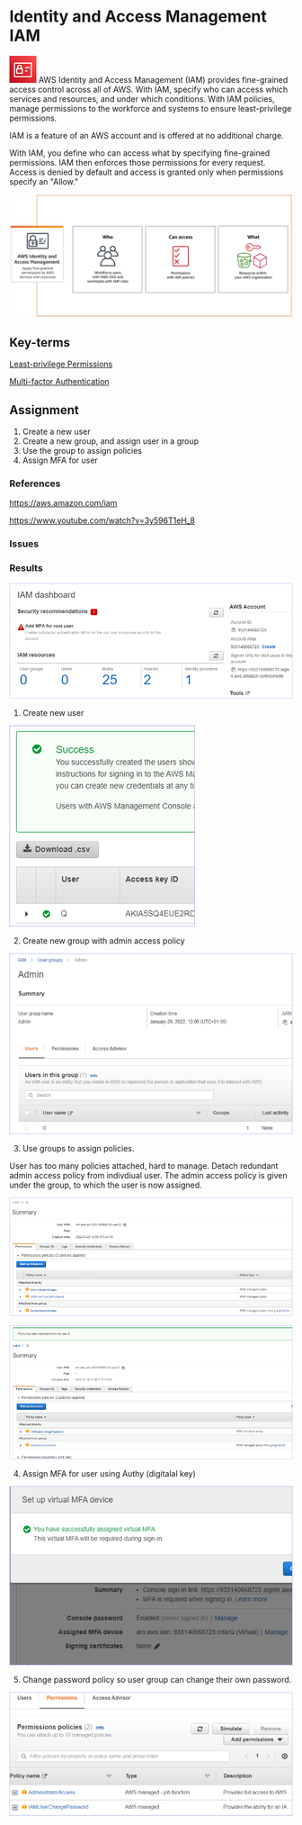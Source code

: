# Identity and Access Management IAM
[![](../00_includes/wk05/IAM.svg)](https://console.aws.amazon.com/iam?p=iam&cp=bn&ad=c) AWS Identity and Access Management (IAM) provides fine-grained access control across all of AWS. With IAM, specify who can access which services and resources, and under which conditions. With IAM policies, manage permissions to the workforce and systems to ensure least-privilege permissions.

IAM is a feature of an AWS account and is offered at no additional charge.

With IAM, you define who can access what by specifying fine-grained permissions. IAM then enforces those permissions for every request. Access is denied by default and access is granted only when permissions specify an "Allow." 

![](../00_includes/wk05/IAM.jpg)

## Key-terms
[Least-privilege Permissions]()

[Multi-factor Authentication]()


## Assignment

1) Create a new user
2) Create a new group, and assign user in a group
3) Use the group to assign policies
4) Assign MFA for user



### References

https://aws.amazon.com/iam

https://www.youtube.com/watch?v=3y596T1eH_8

### Issues


### Results

![](../00_includes/wk05/iam-initial-setup.png)

1) Create new user

![](../00_includes/wk05/iam-created-user.png)

2) Create new group with admin access policy

![](../00_includes/wk05/iam-group-created.png)

3) Use groups to assign policies.

User has too many policies attached, hard to manage.
Detach redundant admin access policy from indivdiual user. The admin access policy is given under the group, to which the user is now assigned.

![](../00_includes/wk05/iam-user-too-many-policies.png)

![](../00_includes/wk05/iam-detach-policy.png)

4) Assign MFA for user using Authy (digitalal key)

![](../00_includes/wk05/iam-mfa-user.png)

5) Change password policy so user group can change their own password.

![](../00_includes/wk05/iam-password-policy.png)


